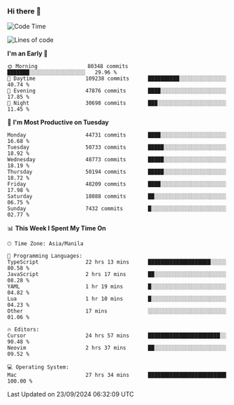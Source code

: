 ### Hi there 👋

<!--START_SECTION:waka-->
![Code Time](http://img.shields.io/badge/Code%20Time-5%2C577%20hrs%2030%20mins-blue)

![Lines of code](https://img.shields.io/badge/From%20Hello%20World%20I%27ve%20Written-119.5%20million%20lines%20of%20code-blue)

**I'm an Early 🐤** 

```text
🌞 Morning                80348 commits       ███████░░░░░░░░░░░░░░░░░░   29.96 % 
🌆 Daytime                109238 commits      ██████████░░░░░░░░░░░░░░░   40.74 % 
🌃 Evening                47876 commits       ████░░░░░░░░░░░░░░░░░░░░░   17.85 % 
🌙 Night                  30698 commits       ███░░░░░░░░░░░░░░░░░░░░░░   11.45 % 
```
📅 **I'm Most Productive on Tuesday** 

```text
Monday                   44731 commits       ████░░░░░░░░░░░░░░░░░░░░░   16.68 % 
Tuesday                  50733 commits       █████░░░░░░░░░░░░░░░░░░░░   18.92 % 
Wednesday                48773 commits       █████░░░░░░░░░░░░░░░░░░░░   18.19 % 
Thursday                 50194 commits       █████░░░░░░░░░░░░░░░░░░░░   18.72 % 
Friday                   48209 commits       ████░░░░░░░░░░░░░░░░░░░░░   17.98 % 
Saturday                 18088 commits       ██░░░░░░░░░░░░░░░░░░░░░░░   06.75 % 
Sunday                   7432 commits        █░░░░░░░░░░░░░░░░░░░░░░░░   02.77 % 
```


📊 **This Week I Spent My Time On** 

```text
🕑︎ Time Zone: Asia/Manila

💬 Programming Languages: 
TypeScript               22 hrs 13 mins      ████████████████████░░░░░   80.58 % 
JavaScript               2 hrs 17 mins       ██░░░░░░░░░░░░░░░░░░░░░░░   08.28 % 
YAML                     1 hr 19 mins        █░░░░░░░░░░░░░░░░░░░░░░░░   04.82 % 
Lua                      1 hr 10 mins        █░░░░░░░░░░░░░░░░░░░░░░░░   04.23 % 
Other                    17 mins             ░░░░░░░░░░░░░░░░░░░░░░░░░   01.06 % 

🔥 Editors: 
Cursor                   24 hrs 57 mins      ███████████████████████░░   90.48 % 
Neovim                   2 hrs 37 mins       ██░░░░░░░░░░░░░░░░░░░░░░░   09.52 % 

💻 Operating System: 
Mac                      27 hrs 34 mins      █████████████████████████   100.00 % 
```


 Last Updated on 23/09/2024 06:32:09 UTC
<!--END_SECTION:waka-->


<!--
**rad182/rad182** is a ✨ _special_ ✨ repository because its `README.md` (this file) appears on your GitHub profile.

Here are some ideas to get you started:

- 🔭 I’m currently working on ...
- 🌱 I’m currently learning ...
- 👯 I’m looking to collaborate on ...
- 🤔 I’m looking for help with ...
- 💬 Ask me about ...
- 📫 How to reach me: ...
- 😄 Pronouns: ...
- ⚡ Fun fact: ...
-->
